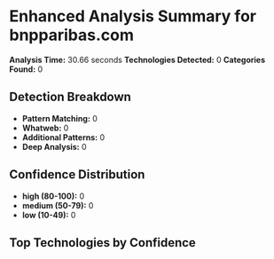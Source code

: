 # Enhanced Analysis Summary for bnpparibas.com

**Analysis Time:** 30.66 seconds
**Technologies Detected:** 0
**Categories Found:** 0

## Detection Breakdown
- **Pattern Matching:** 0
- **Whatweb:** 0
- **Additional Patterns:** 0
- **Deep Analysis:** 0

## Confidence Distribution
- **high (80-100):** 0
- **medium (50-79):** 0
- **low (10-49):** 0

## Top Technologies by Confidence
